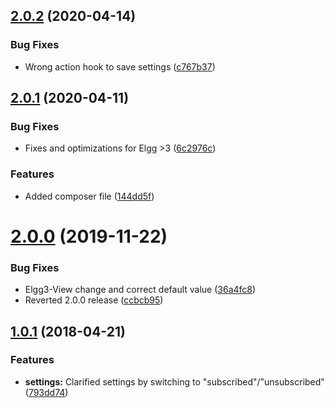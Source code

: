 <a name="2.0.2"></a>
## [2.0.2](https://github.com/wabuehamm/elgg-plugin-auto-unsubscribe/compare/2.0.1...v2.0.2) (2020-04-14)


### Bug Fixes

* Wrong action hook to save settings ([c767b37](https://github.com/wabuehamm/elgg-plugin-auto-unsubscribe/commit/c767b37))



<a name="2.0.1"></a>
## [2.0.1](https://github.com/wabuehamm/elgg-plugin-auto-unsubscribe/compare/2.0.0...v2.0.1) (2020-04-11)


### Bug Fixes

* Fixes and optimizations for Elgg >3 ([6c2976c](https://github.com/wabuehamm/elgg-plugin-auto-unsubscribe/commit/6c2976c))

### Features

* Added composer file ([144dd5f](https://github.com/wabuehamm/elgg-plugin-auto-unsubscribe/commit/144dd5f))



<a name="2.0.0"></a>
# [2.0.0](https://github.com/wabuehamm/elgg-plugin-auto-unsubscribe/compare/1.0.1...v2.0.0) (2019-11-22)


### Bug Fixes

* Elgg3-View change and correct default value ([36a4fc8](https://github.com/wabuehamm/elgg-plugin-auto-unsubscribe/commit/36a4fc8))
* Reverted 2.0.0 release ([ccbcb95](https://github.com/wabuehamm/elgg-plugin-auto-unsubscribe/commit/ccbcb95))



<a name="1.0.1"></a>
## [1.0.1](https://github.com/wabuehamm/elgg-plugin-auto-unsubscribe/compare/1.0.0...v1.0.1) (2018-04-21)


### Features

* **settings:** Clarified settings by switching to "subscribed"/"unsubscribed" ([793dd74](https://github.com/wabuehamm/elgg-plugin-auto-unsubscribe/commit/793dd74))



